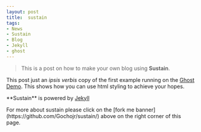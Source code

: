 ```yaml
---
layout: post
title:  sustain
tags:
- News
- Sustain
- Blog
- Jekyll
- ghost
---
```


> This is a post on how to make your own blog using **Sustain**.

<p>This post just an <em>ipsis verbis</em> copy of the first example running on the <a href="http://demo.ghost.io">Ghost Demo</a>. This shows how you can use html styling to achieve your hopes.</p>

<p>**Sustain** is powered by <a href="http://gochojr.github.io/Learning%20Jekyll/">Jekyll</a>

<p>For more about sustain please click on the [fork me banner](https://github.com/Gochojr/sustain/) above on the right corner of this page.



